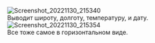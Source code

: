 ![Screenshot_20221130_215340](https://user-images.githubusercontent.com/90903338/204847006-344eae34-edb8-47f7-8724-c0909b4c22de.png) <br>
Выводит широту, долготу, температуру, и дату. <br> 
![Screenshot_20221130_215354](https://user-images.githubusercontent.com/90903338/204847011-69f4641b-c1c2-4bc0-8150-1008368ad895.png) <br>
Все тоже самое в горизонтальном виде.
